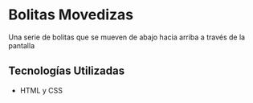 # Bolitas Movedizas

Una serie de bolitas que se mueven de abajo hacia arriba a través de la pantalla

## Tecnologías Utilizadas

- HTML y CSS
